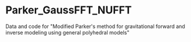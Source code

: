 # Parker_GaussFFT_NUFFT
Data and code for "Modified Parker's method for gravitational forward and inverse modeling using general polyhedral models"
